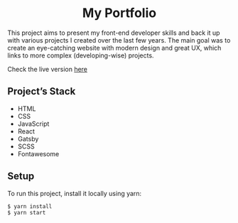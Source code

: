 <h1 align="center">
  My Portfolio
</h1>

This project aims to present my front-end developer skills and back it up with various projects I created over the last few years. The main goal was to create an eye-catching website with modern design and great UX, which links to more complex (developing-wise) projects.

Check the live version [here](https://zendranm.netlify.app/)

## Project’s Stack

- HTML
- CSS
- JavaScript
- React
- Gatsby
- SCSS
- Fontawesome

## Setup

To run this project, install it locally using yarn:

```
$ yarn install
$ yarn start
```
